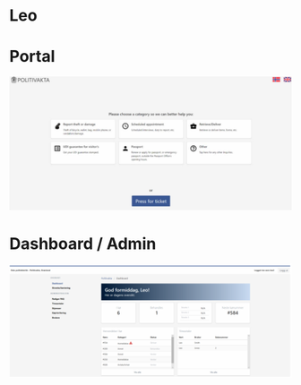 # Leo

# Portal
![portal](./images/Screenshot%202021-04-19%20at%2016.05.41.png)

# Dashboard / Admin
![portal](./images/Screenshot%202021-04-19%20at%2016.06.59.png)
